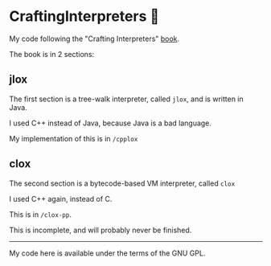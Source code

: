 # CraftingInterpreters 📖

My code following the "Crafting Interpreters" [book](https://craftinginterpreters.com/).

The book is in 2 sections:

## jlox

The first section is a tree-walk interpreter, called `jlox`, and is written in Java.

I used C++ instead of Java, because Java is a bad language.

My implementation of this is in `/cpplox`

## clox
The second section is a bytecode-based VM interpreter, called `clox`

I used C++ again, instead of C.

This is in `/clox-pp`.

This is incomplete, and will probably never be finished.

---

My code here is available under the terms of the GNU GPL.
